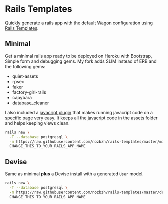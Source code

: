 # Rails Templates

Quickly generate a rails app with the default [Wagon](http://www.lewagon.org) configuration
using [Rails Templates](http://guides.rubyonrails.org/rails_application_templates.html).


## Minimal

Get a minimal rails app ready to be deployed on Heroku with Bootstrap, Simple form and
debugging gems.
My fork adds SLIM instead of ERB and the following gems:
* quiet-assets
* rpsec
* faker
* factory-girl-rails
* capybara
* database_cleaner

I also included a [javacript plugin](https://github.com/Verba/jquery-readyselector) that makes running javacript code on a specific page very easy.
It keeps all the javacript code in the assets folder and helps keeping views clean.

```bash
rails new \
  -T --database postgresql \
  -m https://raw.githubusercontent.com/nozbzh/rails-templates/master/minimal.rb \
  CHANGE_THIS_TO_YOUR_RAILS_APP_NAME
```

## Devise

Same as minimal **plus** a Devise install with a generated `User` model.


```bash
rails new \
  -T --database postgresql \
  -m https://raw.githubusercontent.com/nozbzh/rails-templates/master/devise.rb \
  CHANGE_THIS_TO_YOUR_RAILS_APP_NAME
```
